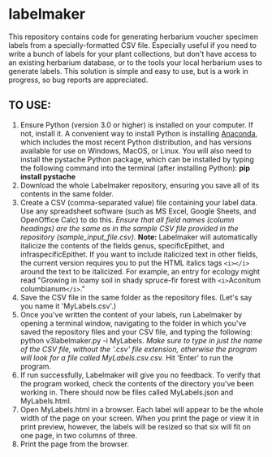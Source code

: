 # labelmaker
This repository contains code for generating herbarium voucher specimen labels from a specially-formatted CSV file. Especially useful if you need to write a bunch of labels for your plant collections, but don't have access to an existing herbarium database, or to the tools your local herbarium uses to generate labels. This solution is simple and easy to use, but is a work in progress, so bug reports are appreciated. 

## TO USE:
1.	Ensure Python (version 3.0 or higher) is installed on your computer. If not, install it. A convenient way to install Python is installing [Anaconda](http://www.anaconda.com/download), which includes the most recent Python distribution, and has versions available for use on Windows, MacOS, or Linux. You will also need to install the pystache Python package, which can be installed by typing the following command into the terminal (after installing Python): __pip install pystache__
2.	Download the whole Labelmaker repository, ensuring you save all of its contents in the same folder.
3.	Create a CSV (comma-separated value) file containing your label data. Use any spreadsheet software (such as MS Excel, Google Sheets, and OpenOffice Calc) to do this. *Ensure that all field names (column headings) are the same as in the sample CSV file provided in the repository (sample_input_file.csv).* **Note:** Labelmaker will automatically italicize the contents of the fields genus, specificEpithet, and infraspecificEpithet. If you want to include italicized text in other fields, the current version requires you to put the HTML italics tags `<i></i>` around the text to be italicized. For example, an entry for ecology might read "Growing in loamy soil in shady spruce-fir forest with `<i>`Aconitum columbianum`</i>`."
4.	Save the CSV file in the same folder as the repository files. (Let's say you name it 'MyLabels.csv'.) 
5.	Once you've written the content of your labels, run Labelmaker by opening a terminal window, navigating to the folder in which you've saved the repository files and your CSV file, and typing the following: python v3labelmaker.py -i MyLabels. *Make sure to type in just the name of the CSV file, without the '.csv' file extension, otherwise the program will look for a file called MyLabels.csv.csv.* Hit 'Enter' to run the program.
6.	If run successfully, Labelmaker will give you no feedback. To verify that the program worked, check the contents of the directory you've been working in. There should now be files called MyLabels.json and MyLabels.html.
7.	Open MyLabels.html in a browser. Each label will appear to be the whole width of the page on your screen. When you print the page or view it in print preview, however, the labels will be resized so that six will fit on one page, in two columns of three. 
8.	Print the page from the browser.
